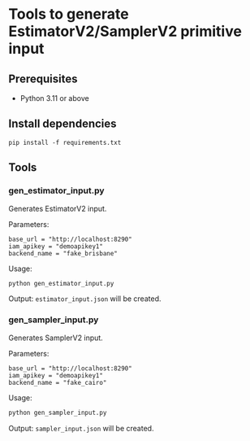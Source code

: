# Tools to generate EstimatorV2/SamplerV2 primitive input

## Prerequisites
* Python 3.11 or above


## Install dependencies

```shell-session
pip install -f requirements.txt
```

## Tools

### gen_estimator_input.py

Generates EstimatorV2 input.

Parameters:
```shell-session
base_url = "http://localhost:8290"
iam_apikey = "demoapikey1"
backend_name = "fake_brisbane"
```

Usage:
```bash
python gen_estimator_input.py
```

Output:
`estimator_input.json` will be created.

### gen_sampler_input.py

Generates SamplerV2 input.

Parameters:
```shell-session
base_url = "http://localhost:8290"
iam_apikey = "demoapikey1"
backend_name = "fake_cairo"
```

Usage:
```bash
python gen_sampler_input.py
```

Output:
`sampler_input.json` will be created.
